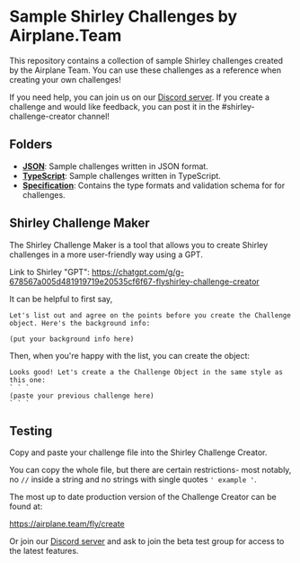# Sample Shirley Challenges by Airplane.Team

This repository contains a collection of sample Shirley challenges created by the Airplane Team. You can use these challenges as a reference when creating your own challenges!

If you need help, you can join us on our [Discord server](https://airplane.team/discord). If you create a challenge and would like feedback, you can post it in the #shirley-challenge-creator channel!

## Folders

- **[JSON](./json)**: Sample challenges written in JSON format.
- **[TypeScript](./typescript)**: Sample challenges written in TypeScript.
- **[Specification](./specification)**: Contains the type formats and validation schema for for challenges.

## Shirley Challenge Maker

The Shirley Challenge Maker is a tool that allows you to create Shirley challenges in a more user-friendly way using a GPT.

Link to Shirley "GPT":
https://chatgpt.com/g/g-678567a005d481919719e20535cf6f67-flyshirley-challenge-creator

It can be helpful to first say,

```
Let's list out and agree on the points before you create the Challenge object. Here's the background info:

(put your background info here)
```

Then, when you're happy with the list, you can create the object:

```
Looks good! Let's create a the Challenge Object in the same style as this one:
` ` `
(paste your previous challenge here)
` ` `
```

## Testing

Copy and paste your challenge file into the Shirley Challenge Creator.

You can copy the whole file, but there are certain restrictions- most notably, no `//` inside a string and no strings with single quotes `' example '`.

The most up to date production version of the Challenge Creator can be found at:

https://airplane.team/fly/create

Or join our [Discord server](https://airplane.team/discord) and ask to join the beta test group for access to the latest features.
